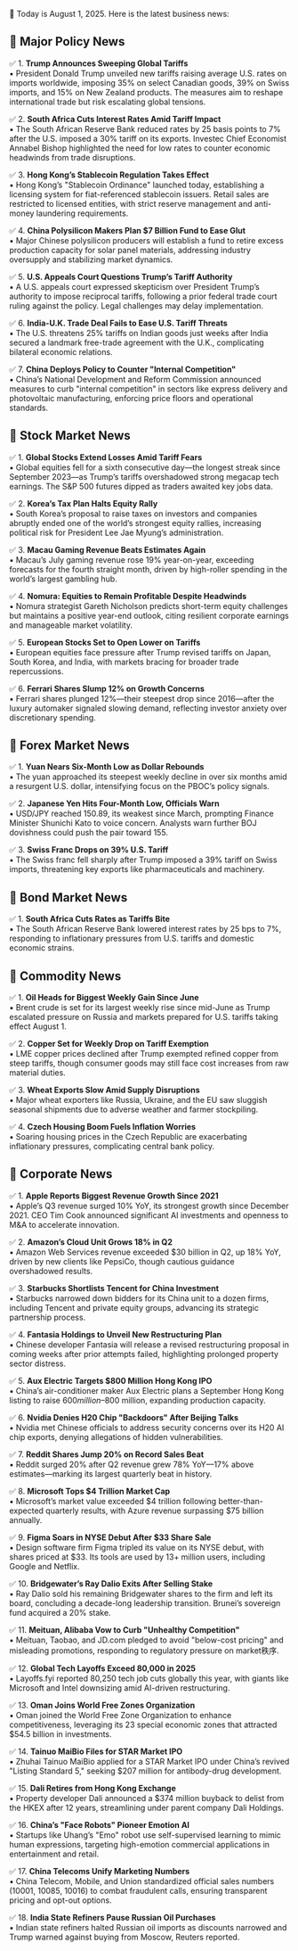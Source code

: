 📅 Today is August 1, 2025. Here is the latest business news:  

## 📌 Major Policy News  
✅ 1. **Trump Announces Sweeping Global Tariffs**  
▪️ President Donald Trump unveiled new tariffs raising average U.S. rates on imports worldwide, imposing 35% on select Canadian goods, 39% on Swiss imports, and 15% on New Zealand products. The measures aim to reshape international trade but risk escalating global tensions.  

✅ 2. **South Africa Cuts Interest Rates Amid Tariff Impact**  
▪️ The South African Reserve Bank reduced rates by 25 basis points to 7% after the U.S. imposed a 30% tariff on its exports. Investec Chief Economist Annabel Bishop highlighted the need for low rates to counter economic headwinds from trade disruptions.  

✅ 3. **Hong Kong’s Stablecoin Regulation Takes Effect**  
▪️ Hong Kong’s "Stablecoin Ordinance" launched today, establishing a licensing system for fiat-referenced stablecoin issuers. Retail sales are restricted to licensed entities, with strict reserve management and anti-money laundering requirements.  

✅ 4. **China Polysilicon Makers Plan $7 Billion Fund to Ease Glut**  
▪️ Major Chinese polysilicon producers will establish a fund to retire excess production capacity for solar panel materials, addressing industry oversupply and stabilizing market dynamics.  

✅ 5. **U.S. Appeals Court Questions Trump’s Tariff Authority**  
▪️ A U.S. appeals court expressed skepticism over President Trump’s authority to impose reciprocal tariffs, following a prior federal trade court ruling against the policy. Legal challenges may delay implementation.  

✅ 6. **India-U.K. Trade Deal Fails to Ease U.S. Tariff Threats**  
▪️ The U.S. threatens 25% tariffs on Indian goods just weeks after India secured a landmark free-trade agreement with the U.K., complicating bilateral economic relations.  

✅ 7. **China Deploys Policy to Counter "Internal Competition"**  
▪️ China’s National Development and Reform Commission announced measures to curb "internal competition" in sectors like express delivery and photovoltaic manufacturing, enforcing price floors and operational standards.  

## 📌 Stock Market News  
✅ 1. **Global Stocks Extend Losses Amid Tariff Fears**  
▪️ Global equities fell for a sixth consecutive day—the longest streak since September 2023—as Trump’s tariffs overshadowed strong megacap tech earnings. The S&P 500 futures dipped as traders awaited key jobs data.  

✅ 2. **Korea’s Tax Plan Halts Equity Rally**  
▪️ South Korea’s proposal to raise taxes on investors and companies abruptly ended one of the world’s strongest equity rallies, increasing political risk for President Lee Jae Myung’s administration.  

✅ 3. **Macau Gaming Revenue Beats Estimates Again**  
▪️ Macau’s July gaming revenue rose 19% year-on-year, exceeding forecasts for the fourth straight month, driven by high-roller spending in the world’s largest gambling hub.  

✅ 4. **Nomura: Equities to Remain Profitable Despite Headwinds**  
▪️ Nomura strategist Gareth Nicholson predicts short-term equity challenges but maintains a positive year-end outlook, citing resilient corporate earnings and manageable market volatility.  

✅ 5. **European Stocks Set to Open Lower on Tariffs**  
▪️ European equities face pressure after Trump revised tariffs on Japan, South Korea, and India, with markets bracing for broader trade repercussions.  

✅ 6. **Ferrari Shares Slump 12% on Growth Concerns**  
▪️ Ferrari shares plunged 12%—their steepest drop since 2016—after the luxury automaker signaled slowing demand, reflecting investor anxiety over discretionary spending.  

## 📌 Forex Market News  
✅ 1. **Yuan Nears Six-Month Low as Dollar Rebounds**  
▪️ The yuan approached its steepest weekly decline in over six months amid a resurgent U.S. dollar, intensifying focus on the PBOC’s policy signals.  

✅ 2. **Japanese Yen Hits Four-Month Low, Officials Warn**  
▪️ USD/JPY reached 150.89, its weakest since March, prompting Finance Minister Shunichi Kato to voice concern. Analysts warn further BOJ dovishness could push the pair toward 155.  

✅ 3. **Swiss Franc Drops on 39% U.S. Tariff**  
▪️ The Swiss franc fell sharply after Trump imposed a 39% tariff on Swiss imports, threatening key exports like pharmaceuticals and machinery.  

## 📌 Bond Market News  
✅ 1. **South Africa Cuts Rates as Tariffs Bite**  
▪️ The South African Reserve Bank lowered interest rates by 25 bps to 7%, responding to inflationary pressures from U.S. tariffs and domestic economic strains.  

## 📌 Commodity News  
✅ 1. **Oil Heads for Biggest Weekly Gain Since June**  
▪️ Brent crude is set for its largest weekly rise since mid-June as Trump escalated pressure on Russia and markets prepared for U.S. tariffs taking effect August 1.  

✅ 2. **Copper Set for Weekly Drop on Tariff Exemption**  
▪️ LME copper prices declined after Trump exempted refined copper from steep tariffs, though consumer goods may still face cost increases from raw material duties.  

✅ 3. **Wheat Exports Slow Amid Supply Disruptions**  
▪️ Major wheat exporters like Russia, Ukraine, and the EU saw sluggish seasonal shipments due to adverse weather and farmer stockpiling.  

✅ 4. **Czech Housing Boom Fuels Inflation Worries**  
▪️ Soaring housing prices in the Czech Republic are exacerbating inflationary pressures, complicating central bank policy.  

## 📌 Corporate News  
✅ 1. **Apple Reports Biggest Revenue Growth Since 2021**  
▪️ Apple’s Q3 revenue surged 10% YoY, its strongest growth since December 2021. CEO Tim Cook announced significant AI investments and openness to M&A to accelerate innovation.  

✅ 2. **Amazon’s Cloud Unit Grows 18% in Q2**  
▪️ Amazon Web Services revenue exceeded $30 billion in Q2, up 18% YoY, driven by new clients like PepsiCo, though cautious guidance overshadowed results.  

✅ 3. **Starbucks Shortlists Tencent for China Investment**  
▪️ Starbucks narrowed down bidders for its China unit to a dozen firms, including Tencent and private equity groups, advancing its strategic partnership process.  

✅ 4. **Fantasia Holdings to Unveil New Restructuring Plan**  
▪️ Chinese developer Fantasia will release a revised restructuring proposal in coming weeks after prior attempts failed, highlighting prolonged property sector distress.  

✅ 5. **Aux Electric Targets $800 Million Hong Kong IPO**  
▪️ China’s air-conditioner maker Aux Electric plans a September Hong Kong listing to raise $600 million–$800 million, expanding production capacity.  

✅ 6. **Nvidia Denies H20 Chip "Backdoors" After Beijing Talks**  
▪️ Nvidia met Chinese officials to address security concerns over its H20 AI chip exports, denying allegations of hidden vulnerabilities.  

✅ 7. **Reddit Shares Jump 20% on Record Sales Beat**  
▪️ Reddit surged 20% after Q2 revenue grew 78% YoY—17% above estimates—marking its largest quarterly beat in history.  

✅ 8. **Microsoft Tops $4 Trillion Market Cap**  
▪️ Microsoft’s market value exceeded $4 trillion following better-than-expected quarterly results, with Azure revenue surpassing $75 billion annually.  

✅ 9. **Figma Soars in NYSE Debut After $33 Share Sale**  
▪️ Design software firm Figma tripled its value on its NYSE debut, with shares priced at $33. Its tools are used by 13+ million users, including Google and Netflix.  

✅ 10. **Bridgewater’s Ray Dalio Exits After Selling Stake**  
▪️ Ray Dalio sold his remaining Bridgewater shares to the firm and left its board, concluding a decade-long leadership transition. Brunei’s sovereign fund acquired a 20% stake.  

✅ 11. **Meituan, Alibaba Vow to Curb "Unhealthy Competition"**  
▪️ Meituan, Taobao, and JD.com pledged to avoid "below-cost pricing" and misleading promotions, responding to regulatory pressure on market秩序.  

✅ 12. **Global Tech Layoffs Exceed 80,000 in 2025**  
▪️ Layoffs.fyi reported 80,250 tech job cuts globally this year, with giants like Microsoft and Intel downsizing amid AI-driven restructuring.  

✅ 13. **Oman Joins World Free Zones Organization**  
▪️ Oman joined the World Free Zone Organization to enhance competitiveness, leveraging its 23 special economic zones that attracted $54.5 billion in investments.  

✅ 14. **Tainuo MaiBio Files for STAR Market IPO**  
▪️ Zhuhai Tainuo MaiBio applied for a STAR Market IPO under China’s revived "Listing Standard 5," seeking $207 million for antibody-drug development.  

✅ 15. **Dali Retires from Hong Kong Exchange**  
▪️ Property developer Dali announced a $374 million buyback to delist from the HKEX after 12 years, streamlining under parent company Dali Holdings.  

✅ 16. **China’s "Face Robots" Pioneer Emotion AI**  
▪️ Startups like Uhang’s "Emo" robot use self-supervised learning to mimic human expressions, targeting high-emotion commercial applications in entertainment and retail.  

✅ 17. **China Telecoms Unify Marketing Numbers**  
▪️ China Telecom, Mobile, and Union standardized official sales numbers (10001, 10085, 10016) to combat fraudulent calls, ensuring transparent pricing and opt-out options.  

✅ 18. **India State Refiners Pause Russian Oil Purchases**  
▪️ Indian state refiners halted Russian oil imports as discounts narrowed and Trump warned against buying from Moscow, Reuters reported.
